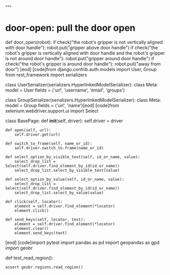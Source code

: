 
"""

# door-open: pull the door open
def door_open(robot):
    if check("the robot's gripper is not vertically aligned with door handle"):
        robot.put("gripper above door handle")
    if check("the robot's gripper is vertically aligned with door handle and the robot's gripper is not around door handle"):
        robot.put("gripper around door handle")
    if check("the robot's gripper is around door handle"):
        robot.pull("away from door")
[eod] [code]from django.contrib.auth.models import User, Group
from rest_framework import serializers


class UserSerializer(serializers.HyperlinkedModelSerializer):
    class Meta:
        model = User
        fields = ('url', 'username', 'email', 'groups')


class GroupSerializer(serializers.HyperlinkedModelSerializer):
    class Meta:
        model = Group
        fields = ('url', 'name')[eod] [code]from selenium.webdriver.support.ui import Select


class BasePage:
    def __init__(self, driver):
        self.driver = driver

    def open(self, url):
        self.driver.get(url)

    def switch_to_frame(self, name_or_id):
        self.driver.switch_to.frame(name_or_id)

    def select_option_by_visible_text(self, id_or_name, value):
        select_drop_list = Select(self.driver.find_element_by_id(id_or_name))
        select_drop_list.select_by_visible_text(value)

    def select_option_by_value(self, id_or_name, value):
        select_drop_list = Select(self.driver.find_element_by_id(id_or_name))
        select_drop_list.select_by_value(value)

    def click(self, locator):
        element = self.driver.find_element(*locator)
        element.click()

    def send_keys(self, locator, text):
        element = self.driver.find_element(*locator)
        element.clear()
        element.send_keys(text)
[eod] [code]import pytest
import pandas as pd
import geopandas as gpd
import geobr


def test_read_region():

    assert geobr.regions.read_region()